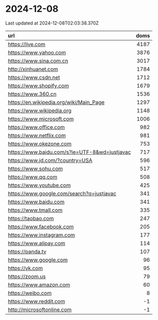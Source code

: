 # 2024-12-08

<!-- BEGIN -->
Last updated at 2024-12-08T02:03:38.370Z

url | doms
:- | -:
https://live.com | 4187
https://www.yahoo.com | 3876
https://www.sina.com.cn | 3017
http://xinhuanet.com | 1784
https://www.csdn.net | 1712
https://www.shopify.com | 1679
https://www.360.cn | 1536
https://en.wikipedia.org/wiki/Main_Page | 1297
https://www.wikipedia.org | 1148
https://www.microsoft.com | 1006
https://www.office.com | 982
https://www.netflix.com | 981
https://www.okezone.com | 753
https://www.baidu.com/s?ie=UTF-8&wd=justjavac | 717
https://www.jd.com/?country=USA | 596
https://www.sohu.com | 517
https://www.qq.com | 508
https://www.youtube.com | 425
https://www.google.com/search?q=justjavac | 341
https://www.baidu.com | 341
https://www.tmall.com | 335
https://taobao.com | 247
https://www.facebook.com | 205
https://www.instagram.com | 177
https://www.alipay.com | 114
https://panda.tv | 107
https://www.google.com | 96
https://vk.com | 95
https://zoom.us | 79
https://www.amazon.com | 60
https://weibo.com | 8
https://www.reddit.com | -1
http://microsoftonline.com | -1
<!-- END -->
